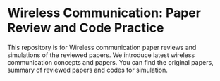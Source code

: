 # Wireless Communication: Paper Review and Code Practice
This repository is for Wireless communication paper reviews and simulations of the reviewed papers.
We introduce latest wireless communication concepts and papers.
You can find the original papers, summary of reviewed papers and codes for simulation.
